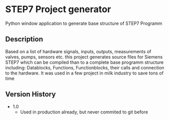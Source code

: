 # STEP7 Project generator

Python window application to generate base structure of STEP7 Programm

## Description

Based on a list of hardware signals, inputs, outputs, measurements of valves, pumps, sensors etc. this project
generates source files for Siemens STEP7 which can be compiled than to a complete base programm structure including:
Datablocks, Functions, Functionblocks, their calls and connection to the hardware. It was used in a few project in milk
industry to save tons of time

## Version History

* 1.0
    * Used in production already, but never commited to git before
